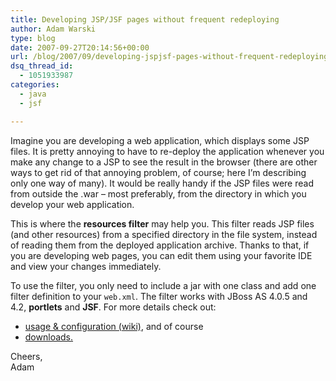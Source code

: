```yaml
---
title: Developing JSP/JSF pages without frequent redeploying
author: Adam Warski
type: blog
date: 2007-09-27T20:14:56+00:00
url: /blog/2007/09/developing-jspjsf-pages-without-frequent-redeploying/
dsq_thread_id:
  - 1051933987
categories:
  - java
  - jsf

---
```

Imagine you are developing a web application, which displays some JSP files. It is pretty annoying to have to re-deploy the application whenever you make any change to a JSP to see the result in the browser (there are other ways to get rid of that annoying problem, of course; here I&#8217;m describing only one way of many). It would be really handy if the JSP files were read from outside the .war &#8211; most preferably, from the directory in which you develop your web application.

This is where the **resources filter** may help you. This filter reads JSP files (and other resources) from a specified directory in the file system, instead of reading them from the deployed application archive. Thanks to that, if you are developing web pages, you can edit them using your favorite IDE and view your changes immediately.

To use the filter, you only need to include a jar with one class and add one filter definition to your `web.xml`. The filter works with JBoss AS 4.0.5 and 4.2, **portlets** and **JSF**. For more details check out:

  * [usage & configuration (wiki)][1], and of course
  * [downloads.][2]

Cheers,  
Adam

 [1]: http://labs.jboss.com/wiki/ShotokuWebFilter
 [2]: http://labs.jboss.com/shotoku/downloads/web
